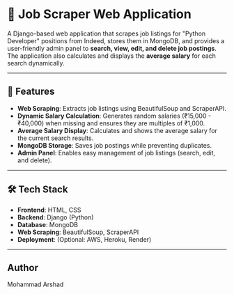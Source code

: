 # 🏢 Job Scraper Web Application

A Django-based web application that scrapes job listings for "Python Developer" positions from Indeed, stores them in MongoDB, and provides a user-friendly admin panel to **search, view, edit, and delete job postings**. The application also calculates and displays the **average salary** for each search dynamically.

---

## 🚀 Features
- **Web Scraping**: Extracts job listings using BeautifulSoup and ScraperAPI.
- **Dynamic Salary Calculation**: Generates random salaries (₹15,000 - ₹40,000) when missing and ensures they are multiples of ₹1,000.
- **Average Salary Display**: Calculates and shows the average salary for the current search results.
- **MongoDB Storage**: Saves job postings while preventing duplicates.
- **Admin Panel**: Enables easy management of job listings (search, edit, and delete).

---

## 🛠️ Tech Stack
- **Frontend**: HTML, CSS  
- **Backend**: Django (Python)  
- **Database**: MongoDB  
- **Web Scraping**: BeautifulSoup, ScraperAPI  
- **Deployment**: (Optional: AWS, Heroku, Render)  

---


## Author <br>
Mohammad Arshad
